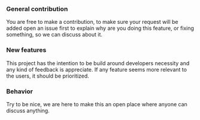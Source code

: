 ### General contribution

You are free to make a contribution, to make sure your request will be added open an issue first to explain why are you doing this feature, or fixing something, so we can discuss about it.

### New features

This project has the intention to be build around developers necessity and any kind of feedback is appreciate. If any feature seems more relevant to the users, it should be prioritized.

### Behavior

Try to be nice, we are here to make this an open place where anyone can discuss anything.
